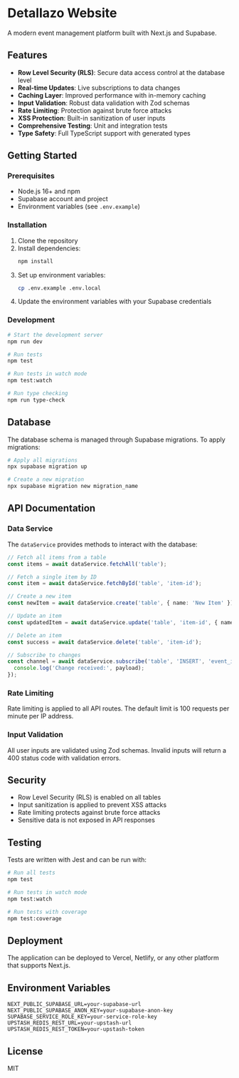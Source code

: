 # Detallazo Website

A modern event management platform built with Next.js and Supabase.

## Features

- **Row Level Security (RLS)**: Secure data access control at the database level
- **Real-time Updates**: Live subscriptions to data changes
- **Caching Layer**: Improved performance with in-memory caching
- **Input Validation**: Robust data validation with Zod schemas
- **Rate Limiting**: Protection against brute force attacks
- **XSS Protection**: Built-in sanitization of user inputs
- **Comprehensive Testing**: Unit and integration tests
- **Type Safety**: Full TypeScript support with generated types

## Getting Started

### Prerequisites

- Node.js 16+ and npm
- Supabase account and project
- Environment variables (see `.env.example`)

### Installation

1. Clone the repository
2. Install dependencies:
   ```bash
   npm install
   ```
3. Set up environment variables:
   ```bash
   cp .env.example .env.local
   ```
4. Update the environment variables with your Supabase credentials

### Development

```bash
# Start the development server
npm run dev

# Run tests
npm test

# Run tests in watch mode
npm test:watch

# Run type checking
npm run type-check
```

## Database

The database schema is managed through Supabase migrations. To apply migrations:

```bash
# Apply all migrations
npx supabase migration up

# Create a new migration
npx supabase migration new migration_name
```

## API Documentation

### Data Service

The `dataService` provides methods to interact with the database:

```typescript
// Fetch all items from a table
const items = await dataService.fetchAll('table');

// Fetch a single item by ID
const item = await dataService.fetchById('table', 'item-id');

// Create a new item
const newItem = await dataService.create('table', { name: 'New Item' });

// Update an item
const updatedItem = await dataService.update('table', 'item-id', { name: 'Updated' });

// Delete an item
const success = await dataService.delete('table', 'item-id');

// Subscribe to changes
const channel = await dataService.subscribe('table', 'INSERT', 'event_id=eq.1', (payload) => {
  console.log('Change received:', payload);
});
```

### Rate Limiting

Rate limiting is applied to all API routes. The default limit is 100 requests per minute per IP address.

### Input Validation

All user inputs are validated using Zod schemas. Invalid inputs will return a 400 status code with validation errors.

## Security

- Row Level Security (RLS) is enabled on all tables
- Input sanitization is applied to prevent XSS attacks
- Rate limiting protects against brute force attacks
- Sensitive data is not exposed in API responses

## Testing

Tests are written with Jest and can be run with:

```bash
# Run all tests
npm test

# Run tests in watch mode
npm test:watch

# Run tests with coverage
npm test:coverage
```

## Deployment

The application can be deployed to Vercel, Netlify, or any other platform that supports Next.js.

## Environment Variables

```
NEXT_PUBLIC_SUPABASE_URL=your-supabase-url
NEXT_PUBLIC_SUPABASE_ANON_KEY=your-supabase-anon-key
SUPABASE_SERVICE_ROLE_KEY=your-service-role-key
UPSTASH_REDIS_REST_URL=your-upstash-url
UPSTASH_REDIS_REST_TOKEN=your-upstash-token
```

## License

MIT
